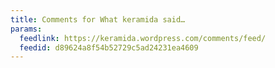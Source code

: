 ```yaml
---
title: Comments for What keramida said…
params:
  feedlink: https://keramida.wordpress.com/comments/feed/
  feedid: d89624a8f54b52729c5ad24231ea4609
---
```

